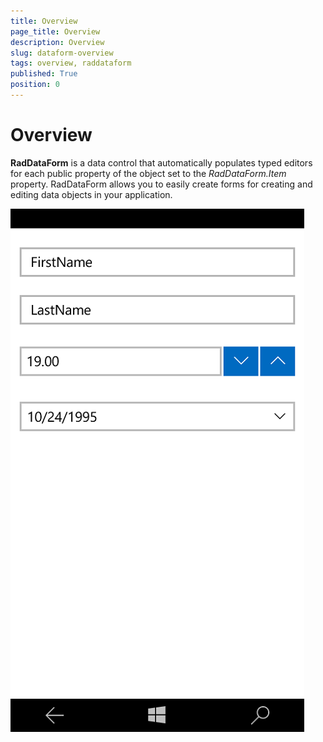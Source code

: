 ```yaml
---
title: Overview
page_title: Overview
description: Overview
slug: dataform-overview
tags: overview, raddataform
published: True
position: 0
---
```


# Overview

**RadDataForm** is a data control that automatically populates typed editors for each public property of the object set to the *RadDataForm.Item* property. RadDataForm allows you to easily create forms for creating and editing data objects in your application.

![](images/dataform-overview.png)